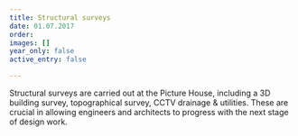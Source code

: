 ```yaml
---
title: Structural surveys
date: 01.07.2017
order: 
images: []
year_only: false
active_entry: false

---
```

Structural surveys are carried out at the Picture House, including a 3D building survey, topographical survey, CCTV drainage & utilities. These are crucial in allowing engineers and architects to progress with the next stage of design work.